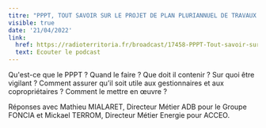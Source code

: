 ```yaml
---
titre: "PPPT, TOUT SAVOIR SUR LE PROJET DE PLAN PLURIANNUEL DE TRAVAUX EN COPROPRIÉTÉ !"
visible: true
date: '21/04/2022'
link:
  href: https://radioterritoria.fr/broadcast/17458-PPPT-Tout-savoir-sur-le-Projet-de-Plan-Pluriannuel-de-Travaux-en-copropri%C3%A9t%C3%A9
  text: Ecouter le podcast
---
```

Qu'est-ce que le PPPT ? Quand le faire ? Que doit il contenir ? Sur quoi être vigilant ? Comment assurer qu’il soit utile aux gestionnaires et aux copropriétaires ? Comment le mettre en œuvre ?

Réponses avec Mathieu MIALARET, Directeur Métier ADB pour le Groupe FONCIA et Mickael TERROM, Directeur Métier Energie pour ACCEO.

